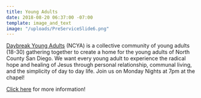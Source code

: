 ```yaml
---
title: Young Adults
date: 2018-08-20 06:37:00 -07:00
template: image_and_text
image: "/uploads/PreServiceSlide6.png"
---
```


[Daybreak Young Adults](http://daybreakchurch.org/young-adults/) (NCYA) is a collective community of young adults (18-30) gathering together to create a home for the young adults of North County San Diego. We want every young adult to experience the radical hope and healing of Jesus through personal relationship, communal living, and the simplicity of day to day life. Join us on Monday Nights at 7pm at the chapel!

[Click here](http://daybreakchurch.org/young-adults/) for more information!